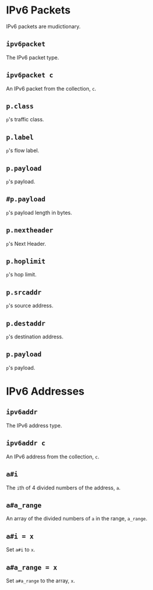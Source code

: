 # IPv6 Packets

IPv6 packets are mudictionary.

## `ipv6packet`
The IPv6 packet type.

## `ipv6packet c`
An IPv6 packet from the collection, `c`.

## `p.class`
`p`'s traffic class.

## `p.label`
`p`'s flow label.

## `p.payload`
`p`'s payload.

## `#p.payload`
`p`'s payload length in bytes.

## `p.nextheader`
`p`'s Next Header.

## `p.hoplimit`
`p`'s hop limit.

## `p.srcaddr`
`p`'s source address.

## `p.destaddr`
`p`'s destination address.

## `p.payload`
`p`'s payload.

# IPv6 Addresses

## `ipv6addr`
The IPv6 address type.

## `ipv6addr c`
An IPv6 address from the collection, `c`.

## `a#i`
The `i`th of 4 divided numbers of the address, `a`.

## `a#a_range`
An array of the divided numbers of `a` in the range, `a_range`.

## `a#i = x`
Set `a#i` to `x`.

## `a#a_range = x`
Set `a#a_range` to the array, `x`.